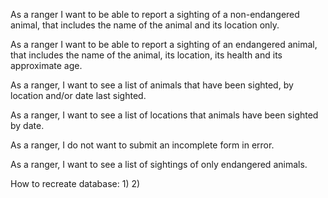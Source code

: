As a ranger I want to be able to report a sighting of a non-endangered animal, that includes the name of the animal and its location only.

As a ranger I want to be able to report a sighting of an endangered animal, that includes the name of the animal, its location, its health and its approximate age.

As a ranger, I want to see a list of animals that have been sighted, by location and/or date last sighted.

As a ranger, I want to see a list of locations that animals have been sighted by date.

As a ranger, I do not want to submit an incomplete form in error.

As a ranger, I want to see a list of sightings of only endangered animals.

How to recreate database:
1)
2)
